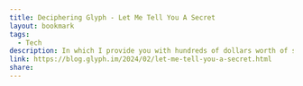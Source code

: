 ```yaml
---
title: Deciphering Glyph - Let Me Tell You A Secret
layout: bookmark
tags:
  - Tech
description: In which I provide you with hundreds of dollars worth of software consulting, for free, in a single blog post.
link: https://blog.glyph.im/2024/02/let-me-tell-you-a-secret.html
share:
---
```



